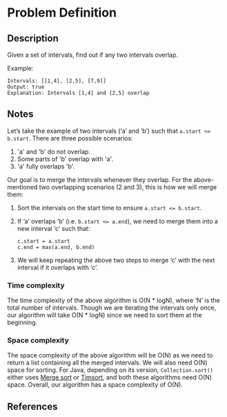 # Problem Definition

## Description

Given a set of intervals, find out if any two intervals overlap.

Example:

```text
Intervals: [[1,4], [2,5], [7,9]]
Output: true
Explanation: Intervals [1,4] and [2,5] overlap
```

## Notes

Let’s take the example of two intervals (‘a’ and ‘b’) such that `a.start <= b.start`. There are three possible scenarios:

1. 'a' and 'b' do not overlap.
2. Some parts of 'b' overlap with 'a'.
3. 'a' fully overlaps 'b'.

Our goal is to merge the intervals whenever they overlap. For the above-mentioned two overlapping scenarios (2 and 3), this is how we will merge them:

1. Sort the intervals on the start time to ensure `a.start <= b.start`.
2. If ‘a’ overlaps ‘b’ (i.e. `b.start <= a.end`), we need to merge them into a new interval ‘c’ such that:

    ```text
    c.start = a.start
    c.end = max(a.end, b.end)
    ```

3. We will keep repeating the above two steps to merge ‘c’ with the next interval if it overlaps with ‘c’.

### Time complexity

The time complexity of the above algorithm is O(N \* logN), where ‘N’ is the total number of intervals. Though we are iterating the intervals only once, our algorithm will take O(N \* logN) since we need to sort them at the beginning.

### Space complexity

The space complexity of the above algorithm will be O(N) as we need to return a list containing all the merged intervals. We will also need O(N) space for sorting. For Java, depending on its version, `Collection.sort()` either uses [Merge sort](https://en.wikipedia.org/wiki/Merge_sort) or [Timsort](https://en.wikipedia.org/wiki/Timsort), and both these algorithms need O(N) space. Overall, our algorithm has a space complexity of O(N).

## References
